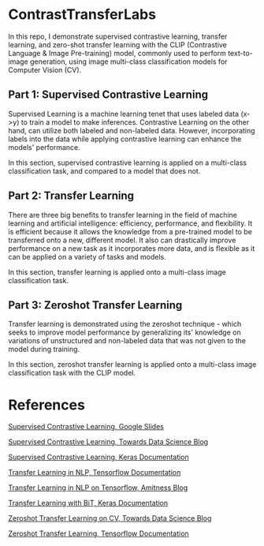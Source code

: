 # ContrastTransferLabs
In this repo, I demonstrate supervised contrastive learning, transfer learning, and zero-shot transfer learning with the CLIP (Contrastive Language & Image Pre-training) model, commonly used to perform text-to-image generation, using image multi-class classification models for Computer Vision (CV).

## Part 1: Supervised Contrastive Learning
Supervised Learning is a machine learning tenet that uses labeled data (x->y) to train a model to make inferences. Contrastive Learning on the other hand, can utilize both labeled and non-labeled data. However, incorporating labels into the data while applying contrastive learning can enhance the models' performance.

In this section, supervised contrastive learning is applied on a multi-class classification task, and compared to a model that does not.


## Part 2: Transfer Learning

There are three big benefits to transfer learning in the field of machine learning and artificial intelligence: efficiency, performance, and flexibility. It is efficient because it allows the knowledge from a pre-trained model to be transferred onto a new, different model. It also can drastically improve performance on a new task as it incorporates more data, and is flexible as it can be applied on a variety of tasks and models.

In this section, transfer learning is applied onto a multi-class image classification task.


## Part 3: Zeroshot Transfer Learning
 Transfer learning is demonstrated using the zeroshot technique - which seeks to improve model performance by generalizing its' knowledge on variations of unstructured and non-labeled data that was not given to the model during training. 

 In this section, zeroshot transfer learning is applied onto a multi-class image classification task with the CLIP model.

# References

[Supervised Contrastive Learning, Google Slides](https://docs.google.com/presentation/d/1UxtHDwjViC7VpSb0zB-kajGQ-TwznQmc-7LsbHRfO3s/edit#slide=id.gcdc5f16e5b_20_5)

[Supervised Contrastive Learning, Towards Data Science Blog](https://towardsdatascience.com/contrastive-loss-for-supervised-classification-224ae35692e7)

[Supervised Contrastive Learning, Keras Documentation](https://keras.io/examples/vision/supervised-contrastive-learning/)

[Transfer Learning in NLP, Tensorflow Documentation](https://www.tensorflow.org/hub/tutorials/tf2_text_classification)

[Transfer Learning in NLP on Tensorflow, Amitness Blog](https://amitness.com/2020/02/tensorflow-hub-for-transfer-learning/)

[Transfer Learning with BiT, Keras Documentation](https://keras.io/examples/vision/bit/)

[Zeroshot Transfer Learning on CV, Towards Data Science Blog](https://towardsdatascience.com/how-to-try-clip-openais-zero-shot-image-classifier-439d75a34d6b)

[Zeroshot Transfer Learning, Tensorflow Documentation](https://www.tensorflow.org/tutorials/images/transfer_learning_with_hub)

